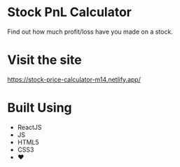# Stock PnL Calculator
Find out how much profit/loss have you made on a stock.

# Visit the site
https://stock-price-calculator-m14.netlify.app/

# Built Using
 - ReactJS
 - JS
 - HTML5
 - CSS3
 - ❤️
